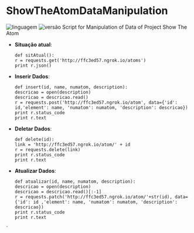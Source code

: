 # ShowTheAtomDataManipulation
![linguagem](https://img.shields.io/badge/Python-2.7-brightgreen.svg)
![versão](https://img.shields.io/badge/version-v0.2-orange.svg)
Script for Manipulation of Data of Project Show The Atom

 - **Situação atual**:
	 ````
	 def sitAtual():
	 r = requests.get('http://ffc3ed57.ngrok.io/atoms')
	 print r.json()
	 ````
 - **Inserir Dados**:
	 ````
	 def insert(id, name, numatom, description):
	 descricao = open(description)
	 descricao = descricao.read()
	 r = requests.post('http://ffc3ed57.ngrok.io/atom', data={'id': id,'element': name, 'numatom': numatom, 'description': descricao})
	print r.status_code
	print r.text 
	 ````
- **Deletar Dados**:
	````
	def delete(id):
	link = 'http://ffc3ed57.ngrok.io/atom/' + id
	r = requests.delete(link)
	print r.status_code
	print r.text
	````
- **Atualizar Dados**:
	````
	def atualizar(id, name, numatom, description):
	descricao = open(description)
	descricao = descricao.read()[:-1]
	r = requests.patch('http://ffc3ed57.ngrok.io/atom/'+str(id), data={'id': id ,'element': name, 'numatom': numatom, 'description': descricao})
	print r.status_code
	print r.text
	````




`

